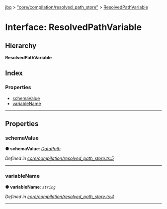 [jbq](../README.md) > ["core/compilation/resolved_path_store"](../modules/_core_compilation_resolved_path_store_.md) > [ResolvedPathVariable](../interfaces/_core_compilation_resolved_path_store_.resolvedpathvariable.md)

# Interface: ResolvedPathVariable

## Hierarchy

**ResolvedPathVariable**

## Index

### Properties

* [schemaValue](_core_compilation_resolved_path_store_.resolvedpathvariable.md#schemavalue)
* [variableName](_core_compilation_resolved_path_store_.resolvedpathvariable.md#variablename)

---

## Properties

<a id="schemavalue"></a>

###  schemaValue

**● schemaValue**: *[DataPath](_misc_typings_.datapath.md)*

*Defined in [core/compilation/resolved_path_store.ts:5](https://github.com/krnik/vjs-validator/blob/6a6427a/src/core/compilation/resolved_path_store.ts#L5)*

___
<a id="variablename"></a>

###  variableName

**● variableName**: *`string`*

*Defined in [core/compilation/resolved_path_store.ts:4](https://github.com/krnik/vjs-validator/blob/6a6427a/src/core/compilation/resolved_path_store.ts#L4)*

___

